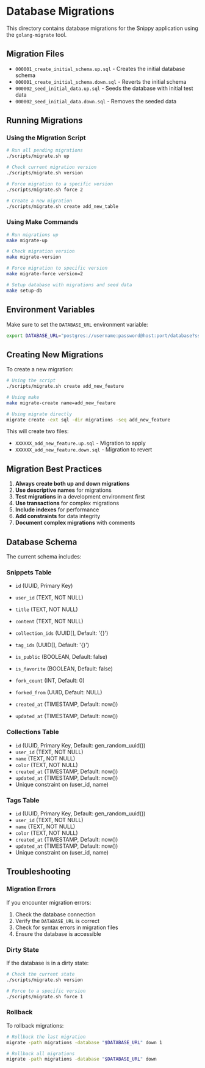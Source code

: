 # Database Migrations

This directory contains database migrations for the Snippy application using the `golang-migrate` tool.

## Migration Files

- `000001_create_initial_schema.up.sql` - Creates the initial database schema
- `000001_create_initial_schema.down.sql` - Reverts the initial schema
- `000002_seed_initial_data.up.sql` - Seeds the database with initial test data
- `000002_seed_initial_data.down.sql` - Removes the seeded data

## Running Migrations

### Using the Migration Script

```bash
# Run all pending migrations
./scripts/migrate.sh up

# Check current migration version
./scripts/migrate.sh version

# Force migration to a specific version
./scripts/migrate.sh force 2

# Create a new migration
./scripts/migrate.sh create add_new_table
```

### Using Make Commands

```bash
# Run migrations up
make migrate-up

# Check migration version
make migrate-version

# Force migration to specific version
make migrate-force version=2

# Setup database with migrations and seed data
make setup-db
```



## Environment Variables

Make sure to set the `DATABASE_URL` environment variable:

```bash
export DATABASE_URL="postgres://username:password@host:port/database?sslmode=require"
```

## Creating New Migrations

To create a new migration:

```bash
# Using the script
./scripts/migrate.sh create add_new_feature

# Using make
make migrate-create name=add_new_feature

# Using migrate directly
migrate create -ext sql -dir migrations -seq add_new_feature
```

This will create two files:
- `XXXXXX_add_new_feature.up.sql` - Migration to apply
- `XXXXXX_add_new_feature.down.sql` - Migration to revert

## Migration Best Practices

1. **Always create both up and down migrations**
2. **Use descriptive names** for migrations
3. **Test migrations** in a development environment first
4. **Use transactions** for complex migrations
5. **Include indexes** for performance
6. **Add constraints** for data integrity
7. **Document complex migrations** with comments

## Database Schema

The current schema includes:

### Snippets Table
- `id` (UUID, Primary Key)
- `user_id` (TEXT, NOT NULL)
- `title` (TEXT, NOT NULL)
- `content` (TEXT, NOT NULL)
- `collection_ids` (UUID[], Default: '{}')
- `tag_ids` (UUID[], Default: '{}')
- `is_public` (BOOLEAN, Default: false)
- `is_favorite` (BOOLEAN, Default: false)

- `fork_count` (INT, Default: 0)
- `forked_from` (UUID, Default: NULL)
- `created_at` (TIMESTAMP, Default: now())
- `updated_at` (TIMESTAMP, Default: now())

### Collections Table
- `id` (UUID, Primary Key, Default: gen_random_uuid())
- `user_id` (TEXT, NOT NULL)
- `name` (TEXT, NOT NULL)
- `color` (TEXT, NOT NULL)
- `created_at` (TIMESTAMP, Default: now())
- `updated_at` (TIMESTAMP, Default: now())
- Unique constraint on (user_id, name)

### Tags Table
- `id` (UUID, Primary Key, Default: gen_random_uuid())
- `user_id` (TEXT, NOT NULL)
- `name` (TEXT, NOT NULL)
- `color` (TEXT, NOT NULL)
- `created_at` (TIMESTAMP, Default: now())
- `updated_at` (TIMESTAMP, Default: now())
- Unique constraint on (user_id, name)

## Troubleshooting

### Migration Errors

If you encounter migration errors:

1. Check the database connection
2. Verify the `DATABASE_URL` is correct
3. Check for syntax errors in migration files
4. Ensure the database is accessible

### Dirty State

If the database is in a dirty state:

```bash
# Check the current state
./scripts/migrate.sh version

# Force to a specific version
./scripts/migrate.sh force 1
```

### Rollback

To rollback migrations:

```bash
# Rollback the last migration
migrate -path migrations -database "$DATABASE_URL" down 1

# Rollback all migrations
migrate -path migrations -database "$DATABASE_URL" down
```
